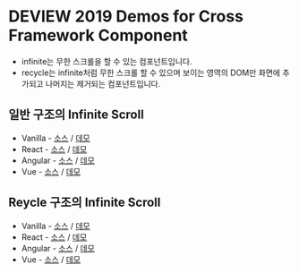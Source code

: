# DEVIEW 2019 Demos for Cross Framework Component

* infinite는 무한 스크롤을 할 수 있는 컴포넌트입니다.
* recycle는 infinite처럼 무한 스크롤 할 수 있으며 보이는 영역의 DOM만 화면에 추가되고 나머지는 제거되는 컴포넌트입니다.

## 일반 구조의 Infinite Scroll
* Vanilla - [소스](https://github.com/NAVER-FEPlatform/deview2019-demo/blob/master/infinite/deview-infinite/src/DeviewInfinite.ts) / [데모]()
* React - [소스](https://github.com/NAVER-FEPlatform/deview2019-demo/blob/master/infinite/react-deview-infinite/src/react-deview-infinite/DeviewInfinite.tsx) / [데모](https://codesandbox.io/s/react-deview-infinite-demo-x7x43)
* Angular - [소스](https://github.com/NAVER-FEPlatform/deview2019-demo/blob/master/infinite/ngx-deview-infinite/projects/ngx-deview-infinite/src/lib/ngx-deview-infinite.component.ts) / [데모](https://codesandbox.io/s/ngx-deview-infinite-demo-ju6gc)
* Vue - [소스]() / [데모](https://codesandbox.io/s/vue-deview-infinite-demo-un5uh)

## Reycle 구조의 Infinite Scroll
* Vanilla - [소스]() / [데모]()
* React - [소스]() / [데모](https://codesandbox.io/s/react-deview-recycle-demo-qu1lh)
* Angular - [소스]() / [데모](https://codesandbox.io/s/ngx-deview-recycle-demo-2c6l1)
* Vue - [소스]() / [데모]()

